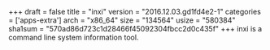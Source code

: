 +++
draft = false
title = "inxi"
version = "2016.12.03.gd1fd4e2-1"
categories = ['apps-extra']
arch = "x86_64"
size = "134564"
usize = "580384"
sha1sum = "570ad86d723c1d28466f45092304fbcc2d0c435f"
+++
inxi is a command line system information tool.